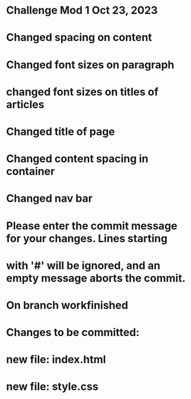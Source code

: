 # Challenge Mod 1 Oct 23, 2023
# Changed spacing on content
# Changed font sizes on paragraph
# changed font sizes on titles of articles
# Changed title of page
# Changed content spacing in container
# Changed nav bar
# Please enter the commit message for your changes. Lines starting
# with '#' will be ignored, and an empty message aborts the commit.
#
# On branch workfinished
# Changes to be committed:
#	new file:   index.html
#	new file:   style.css
#

